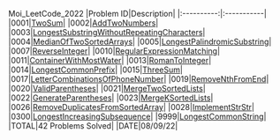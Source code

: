 Moi_LeetCode_2022
|Problem ID|Description|
|:----------:|:-----------|
|0001|[TwoSum](Problem0001_TwoSum.java)|
|0002|[AddTwoNumbers](Problem0002_AddTwoNumbers.java)|
|0003|[LongestSubstringWithoutRepeatingCharacters](Problem0003_LongestSubstringWithoutRepeatingCharacters.java)|
|0004|[MedianOfTwoSortedArrays](Problem0004_MedianOfTwoSortedArrays.java)|
|0005|[LongestPalindromicSubstring](Problem0005_LongestPalindromicSubstring.java)|
|0007|[ReverseInteger](Problem0007_ReverseInteger.java)|
|0010|[RegularExpressionMatching](Problem0010_RegularExpressionMatching.java)|
|0011|[ContainerWithMostWater](Problem0011_ContainerWithMostWater.java)|
|0013|[RomanToInteger](Problem0013_RomanToInteger.java)|
|0014|[LongestCommonPrefix](Problem0014_LongestCommonPrefix.java)|
|0015|[ThreeSum](Problem0015_ThreeSum.java)|
|0017|[LetterCombinationsOfPhoneNumber](Problem0017_LetterCombinationsOfPhoneNumber.java)|
|0019|[RemoveNthFromEnd](Problem0019_RemoveNthFromEnd.java)|
|0020|[ValidParentheses](Problem0020_ValidParentheses.java)|
|0021|[MergeTwoSortedLists](Problem0021_MergeTwoSortedLists.java)|
|0022|[GenerateParentheses](Problem0022_GenerateParentheses.java)|
|0023|[MergeKSortedLists](Problem0023_MergeKSortedLists.java)|
|0026|[RemoveDuplicatesFromSortedArray](Problem0026_RemoveDuplicatesFromSortedArray.java)|
|0028|[ImplementStrStr](Problem0028_ImplementStrStr.java)|
|0300|[LongestIncreasingSubsequence](Problem0300_LongestIncreasingSubsequence.java)|
|9999|[LongestCommonString](Problem9999_LongestCommonString.java)|
|TOTAL|42 Problems Solved|
|DATE|08/09/22|
